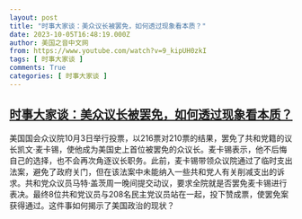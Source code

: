 ```yaml
---
layout: post
title: "时事大家谈：美众议长被罢免，如何透过现象看本质？"
date: 2023-10-05T16:48:19.000Z
author: 美国之音中文网
from: https://www.youtube.com/watch?v=9_kipUH0zkI
tags: [ 时事大家谈 ]
comments: True
categories: [ 时事大家谈 ]
---
```

<!--1696524499000-->
[时事大家谈：美众议长被罢免，如何透过现象看本质？](https://www.youtube.com/watch?v=9_kipUH0zkI)
------

<div>
美国国会众议院10月3日举行投票，以216票对210票的结果，罢免了共和党籍的议长凯文·麦卡锡，使他成为美国史上首位被罢免的众议长。麦卡锡表示，他不后悔自己的选择，也不会再次角逐议长职务。此前，麦卡锡带领众议院通过了临时支出法案，避免了政府关门，但在该法案中未能纳入一些共和党人有关削减支出的诉求。共和党众议员马特·盖茨周一晚间提交动议，要求全院就是否罢免麦卡锡进行表决。最终8位共和党议员与208名民主党议员站在一起，投下赞成票，使罢免案获得通过。这件事如何揭示了美国政治的现状？
</div>
